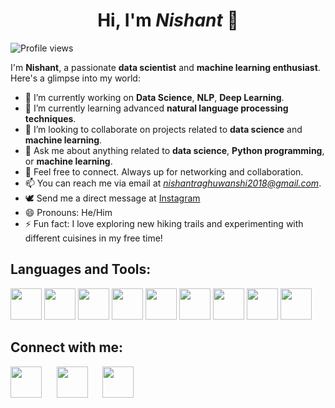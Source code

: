 <h1 align="center">Hi, I'm <em>Nishant</em> 👋</h1>


![Profile views](https://komarev.com/ghpvc/?username=Nishant2018&color=blueviolet)

I'm **Nishant**, a passionate **data scientist** and **machine learning enthusiast**. Here's a glimpse into my world:

- 🔭 I’m currently working on **Data Science**, **NLP**, **Deep Learning**.
- 🌱 I’m currently learning advanced **natural language processing techniques**.
- 👯 I’m looking to collaborate on projects related to **data science** and **machine learning**.
- 💬 Ask me about anything related to **data science**, **Python programming**, or **machine learning**.
- 🤍 Feel free to connect. Always up for networking and collaboration.
- 📫 You can reach me via email at *nishantraghuwanshi2018@gmail.com*.
- 🕊️ Send me a direct message at [Instagram](https://www.instagram.com/end_of_night.17j03/)
- 😄 Pronouns: He/Him
- ⚡ Fun fact: I love exploring new hiking trails and experimenting with different cuisines in my free time!


## **Languages and Tools:**
[<img src="https://e7.pngegg.com/pngimages/520/669/png-clipart-c-logo-c-programming-language-computer-icons-computer-programming-programming-miscellaneous-blue.png" width="50">](#) 
[<img src="https://i.pinimg.com/originals/44/04/ba/4404baaea65f8ba3734d75388649588a.png" width="50">](#)
[<img src="https://upload.wikimedia.org/wikipedia/commons/thumb/0/0a/Python.svg/640px-Python.svg.png" width="50">](#) 
[<img src="https://upload.wikimedia.org/wikipedia/commons/thumb/2/22/Pandas_mark.svg/1200px-Pandas_mark.svg.png" width="50">](#) 
[<img src="https://upload.wikimedia.org/wikipedia/commons/d/d5/Hey_Machine_Learning_Logo.png" width="50">](#) 
[<img src="https://p1.hiclipart.com/preview/507/698/448/big-data-machine-learning-deep-learning-with-python-artificial-intelligence-artificial-neural-network-computer-science-open-neural-network-exchange-computer-software-png-clipart.jpg" width="50">](#) 
[<img src="https://user-images.githubusercontent.com/67586773/105040771-43887300-5a88-11eb-9f01-bee100b9ef22.png" width="50">](#)
[<img src="https://cdn-icons-png.freepik.com/512/9831/9831342.png" width="50">](#)
[<img src="https://upload.wikimedia.org/wikipedia/commons/thumb/5/53/OpenCV_Logo_with_text.png/487px-OpenCV_Logo_with_text.png" width="50">](#)


## **Connect with me:**  
<p>
    <a href="https://www.kaggle.com/endofnight17j03"><img src="https://cdn3.iconfinder.com/data/icons/logos-and-brands-adobe/512/189_Kaggle-512.png" width="50"></a> 
    &nbsp;&nbsp;&nbsp;&nbsp;
    <a href="https://www.linkedin.com/in/nishant-raghuwanshi-1509a724a/"><img src="https://cdn1.iconfinder.com/data/icons/logotypes/32/circle-linkedin-512.png" width="50"></a>
    &nbsp;&nbsp;&nbsp;&nbsp;
    <a href="https://twitter.com/end_of_night"><img src="https://upload.wikimedia.org/wikipedia/commons/thumb/6/6f/Logo_of_Twitter.svg/220px-Logo_of_Twitter.svg.png" width="50"></a>
</p>

